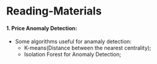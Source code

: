 # Reading-Materials
#### 1. Price Anomaly Detection: 
* Some algorithms useful for anamaly detection:  
  * K-means(Distance between the nearest centrality); 
  * Isolation Forest for Anomaly Detection;
